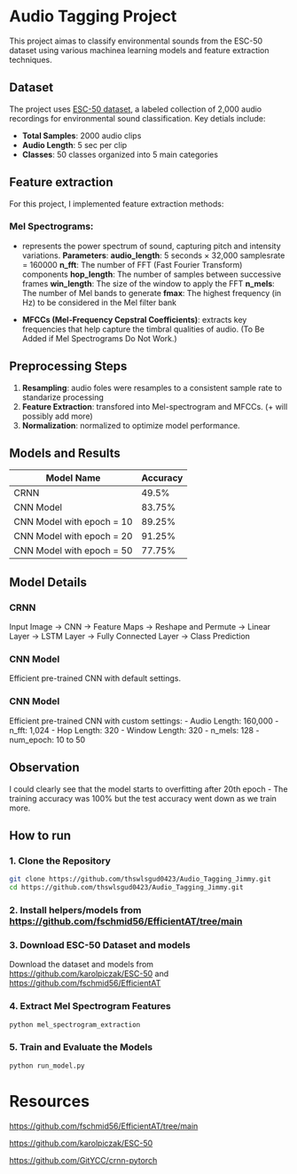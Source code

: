 # Audio Tagging Project
This project aimas to classify environmental sounds from the ESC-50 dataset using various machinea learning models and feature extraction techniques.

## Dataset
The project uses [ESC-50 dataset](https://github.com/karolpiczak/ESC-50), a labeled collection of 2,000 audio recordings for environmental sound classification.
Key detials include:
- **Total Samples**: 2000 audio clips
- **Audio Length**: 5 sec per clip
- **Classes**: 50 classes organized into 5 main categories

## Feature extraction
For this project, I implemented feature extraction methods:
### Mel Spectrograms: 
- represents the power spectrum of sound, capturing pitch and intensity variations.
**Parameters**: 
**audio_length**: 5 seconds × 32,000 samplesrate = 160000
**n_fft**: The number of FFT (Fast Fourier Transform) components
**hop_length**: The number of samples between successive frames
**win_length**: The size of the window to apply the FFT
**n_mels**: The number of Mel bands to generate
**fmax**: The highest frequency (in Hz) to be considered in the Mel filter bank
    
- **MFCCs (Mel-Frequency Cepstral Coefficients)**: extracts key frequencies that help capture the timbral qualities of audio. (To Be Added if Mel Spectrograms Do Not Work.)

## Preprocessing Steps
1. **Resampling**: audio foles were resamples to a consistent sample rate to standarize processing
2. **Feature Extraction**: transfored into Mel-spectrogram and MFCCs. (+ will possibly add more)
3. **Normalization**: normalized to optimize model performance.

## Models and Results


| Model Name         | Accuracy                        |
|--------------------|---------------------------------|
| CRNN               | 49.5%   |
| CNN Model        | 83.75%  |
| CNN Model with epoch = 10       | 89.25%  |
| CNN Model with epoch = 20        | 91.25%  |
| CNN Model with epoch = 50        | 77.75%  |


## Model Details

### CRNN
Input Image -> CNN -> Feature Maps -> Reshape and Permute -> Linear Layer -> LSTM Layer -> Fully Connected Layer -> Class Prediction

### CNN Model
Efficient pre-trained CNN with default settings.

### CNN Model
Efficient pre-trained CNN with custom settings:
    - Audio Length: 160,000
    - n_fft: 1,024
    - Hop Length: 320
    - Window Length: 320
    - n_mels: 128
    - num_epoch: 10 to 50

## Observation
I could clearly see that the model starts to overfitting after 20th epoch - The training accuracy was 100% but the test accuracy went down as we train more.

## How to run

### 1. Clone the Repository  
```bash
git clone https://github.com/thswlsgud0423/Audio_Tagging_Jimmy.git
cd https://github.com/thswlsgud0423/Audio_Tagging_Jimmy.git
```

### 2. Install helpers/models from https://github.com/fschmid56/EfficientAT/tree/main

### 3. Download ESC-50 Dataset and models
Download the dataset and models from https://github.com/karolpiczak/ESC-50 and https://github.com/fschmid56/EfficientAT

### 4. Extract Mel Spectrogram Features
```bash
python mel_spectrogram_extraction
```


### 5. Train and Evaluate the Models
```bash
python run_model.py
```



# Resources

https://github.com/fschmid56/EfficientAT/tree/main

https://github.com/karolpiczak/ESC-50

https://github.com/GitYCC/crnn-pytorch





